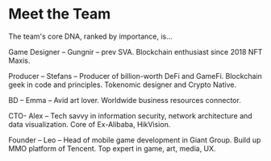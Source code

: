 # Meet the Team

The team's core DNA, ranked by importance, is...

Game Designer – Gungnir – prev SVA. Blockchain enthusiast since 2018 NFT Maxis.

Producer – Stefans – Producer of billion-worth DeFi and GameFi. Blockchain geek in code and principles. Tokenomic designer and Crypto Native.

BD – Emma – Avid art lover. Worldwide business resources connector.

CTO- Alex – Tech savvy in information security, network architecture and data visualization. Core of Ex-Alibaba, HikVision.

Founder – Leo – Head of mobile game development in Giant Group. Build up MMO platform of Tencent. Top expert in game, art, media, UX.



##



